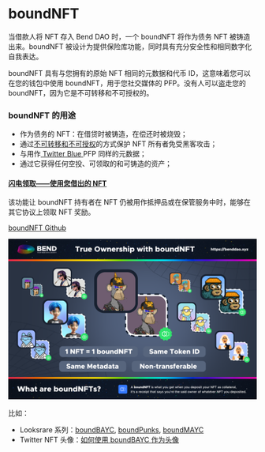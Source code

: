 # boundNFT

当借款人将 NFT 存入 Bend DAO 时，一个 boundNFT 将作为债务 NFT 被铸造出来。boundNFT 被设计为提供保险库功能，同时具有充分安全性和相同数字化自我表达。

boundNFT 具有与您拥有的原始 NFT 相同的元数据和代币 ID，这意味着您可以在您的钱包中使用 boundNFT，用于您社交媒体的 PFP。没有人可以盗走您的 boundNFT，因为它是不可转移和不可授权的。

### boundNFT 的用途

* 作为债务的 NFT：在借贷时被铸造，在偿还时被烧毁；
* 通过[不可转移和不可授权](https://github.com/BoundNFT/boundnft-protocol/blob/main/contracts/protocol/BNFT.sol)的方式保护 NFT 所有者免受黑客攻击；
* 与用作[ Twitter Blue ](https://help.twitter.com/en/using-twitter/twitter-blue-labs#nft)PFP 同样的元数据；
* 通过它获得任何空投、可领取的和可铸造的资产；

#### [闪电领取——使用您借出的 NFT](../user-guides/flashclaim.md)

该功能让 boundNFT 持有者在 NFT 仍被用作抵押品或在保管服务中时，能够在其它协议上领取 NFT 奖励。

[boundNFT Github](https://github.com/BoundNFT/)

![](<../.gitbook/assets/image (7) (1).png>)

比如：

* Looksrare 系列：[boundBAYC](https://looksrare.org/collections/0xDBfD76AF2157Dc15eE4e57F3f942bB45Ba84aF24), [boundPunks](https://looksrare.org/collections/0x6c415673C79b31aCA38669AD9fb5cdb7012C0e8e), [boundMAYC](https://looksrare.org/collections/0x69f37e419bD1457d2a25ed3f5d418169caAe8D1F)
* Twitter NFT 头像：[如何使用 boundBAYC 作为头像](https://help.twitter.com/en/using-twitter/twitter-blue-labs#nft)

